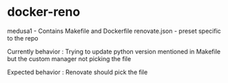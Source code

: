 # docker-reno

medusa1 - Contains Makefile and Dockerfile
renovate.json - preset specific to the repo

Currently behavior :
Trying to update python version mentioned in Makefile but the custom manager not picking the file

Expected behavior : 
Renovate should pick the file 